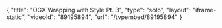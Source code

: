 {
    "title": "OGX Wrapping with Style Pt. 3",
    "type": "solo",
    "layout": "iframe-static",
    "videoId": "89195894",
    "url": "\/tvpembed\/89195894"
}